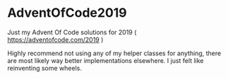 # AdventOfCode2019

Just my Advent Of Code solutions for 2019 ( https://adventofcode.com/2019 )

Highly recommend not using any of my helper classes for anything, there are most likely way better implementations elsewhere. 
I just felt like reinventing some wheels.
